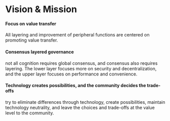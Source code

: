 # Vision & Mission

#### Focus on value transfer

All layering and improvement of peripheral functions are centered on promoting value transfer.



#### Consensus layered governance

not all cognition requires global consensus, and consensus also requires layering. The lower layer focuses more on security and decentralization, and the upper layer focuses on performance and convenience.



#### Technology creates possibilities, and the community decides the trade-offs

try to eliminate differences through technology, create possibilities, maintain technology neutrality, and leave the choices and trade-offs at the value level to the community.





